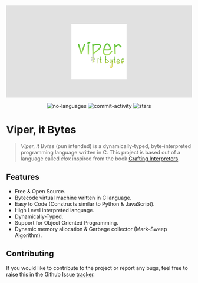 <div align="center" style="display:flex; align-items:center;justify-content: center;background:#e1e1e1;color:#0f0f0f;padding:50px;">
    <img alt="talion logo" src="https://raw.githubusercontent.com/rahuldshetty/viper/master/docs/_media/logo.png" width="150">
</div>

<p align="center">
    <img alt="no-languages" src="https://img.shields.io/github/languages/count/rahuldshetty/viper?color=red&style=flat-square">
    <img alt="commit-activity" src="https://img.shields.io/github/commit-activity/w/rahuldshetty/viper?color=green&style=flat-square">
   <img alt="stars" src="https://img.shields.io/github/stars/rahuldshetty/viper?style=social">
</p>


# Viper, it Bytes  <!-- {docsify-ignore-all} -->


> *Viper, it Bytes* (pun intended) is a dynamically-typed, byte-interpreted programming language written in C. This project is based out of a language called *clox* inspired from the book [Crafting Interpreters](https://craftinginterpreters.com).

## Features

- Free & Open Source.
- Bytecode virtual machine written in C language.
- Easy to Code (Constructs similar to Python & JavaScript).
- High Level interpreted language.
- Dynamically-Typed.
- Support for Object Oriented Programming.
- Dynamic memory allocation & Garbage collector (Mark-Sweep Algorithm).

## Contributing

If you would like to contribute to the project or report any bugs, feel free to raise this in the Github Issue [tracker](https://github.com/rahuldshetty/viper/issues).  
